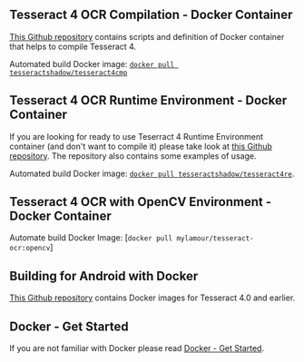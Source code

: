 ## Tesseract 4 OCR Compilation - Docker Container
[This Github repository](https://github.com/tesseract-shadow/tesseract-ocr-compilation) contains scripts and definition of Docker container that helps to compile Tesseract 4. 

Automated build Docker image: [`docker pull tesseractshadow/tesseract4cmp`](https://hub.docker.com/r/tesseractshadow/tesseract4cmp/)

## Tesseract 4 OCR Runtime Environment - Docker Container
If you are looking for ready to use Teserract 4 Runtime Environment container (and don't want to compile it) please take look at [this Github repository](https://github.com/tesseract-shadow/tesseract-ocr-re). The repository also contains some examples of usage.

Automated build Docker image: [`docker pull tesseractshadow/tesseract4re`](https://hub.docker.com/r/tesseractshadow/tesseract4re/).

## Tesseract 4 OCR with OpenCV Environment - Docker Container
Automate build Docker Image: [`docker pull mylamour/tesseract-ocr:opencv`]

## Building for Android with Docker
[This Github repository](https://github.com/rhardih/bad/tree/master/tesseract) contains Docker images for Tesseract 4.0 and earlier.

## Docker - Get Started
If you are not familiar with Docker please read [Docker - Get Started](https://docs.docker.com/get-started/).
